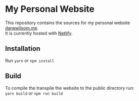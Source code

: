 # My Personal Website
This repository contains the sources for my personal website [danewilsom.me](https://danewilson.me/).  
It is currently hosted with [Netlify](https://www.netlify.com/). 

## Installation
Run `yarn` or `npm install`

## Build
To compile the transpile the website to the public directory run:   
`yarn build` or `npm run build`